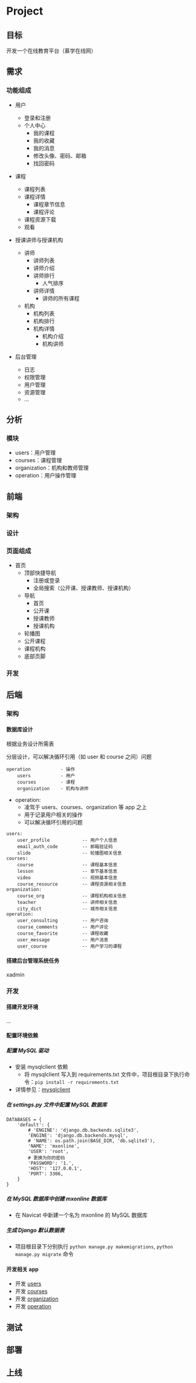 # Project

## 目标

开发一个在线教育平台（慕学在线网）

## 需求

### 功能组成

- 用户
    - 登录和注册
    - 个人中心
        - 我的课程
        - 我的收藏
        - 我的消息
        - 修改头像、密码、邮箱
        - 找回密码

- 课程
    - 课程列表
    - 课程详情
        - 课程章节信息
        - 课程评论
    - 课程资源下载
    - 观看

- 授课讲师与授课机构
    - 讲师
        - 讲师列表
        - 讲师介绍
        - 讲师排行
            - 人气排序
        - 讲师详情
            - 讲师的所有课程
    - 机构
        - 机构列表
        - 机构排行
        - 机构详情
            - 机构介绍
            - 机构讲师

- 后台管理
    - 日志
    - 权限管理
    - 用户管理
    - 资源管理
    - ...

## 分析

### 模块

- users：用户管理
- courses：课程管理
- organization：机构和教师管理
- operation：用户操作管理

## 前端

### 架构

### 设计

### 页面组成

- 首页
    - 顶部快捷导航
        - 注册或登录
        - 全局搜索（公开课、授课教师、授课机构）
    - 导航
        - 首页
        - 公开课
        - 授课教师
        - 授课机构
    - 轮播图
    - 公开课程
    - 课程机构
    - 底部页脚

### 开发

## 后端

### 架构

#### 数据库设计

根据业务设计所需表

分层设计，可以解决循环引用（如 user 和 course 之间）问题
```text
operation           - 操作
    users           - 用户
    courses         - 课程
    organization    - 机构与讲师

```

- operation:
    - 凌驾于 users、courses、organization 等 app 之上
    - 用于记录用户相关的操作
    - 可以解决循环引用的问题

```text
users: 
    user_profile            -- 用户个人信息
    email_auth_code         -- 邮箱验证码
    slide                   -- 轮播图相关信息
courses:
    course                  -- 课程基本信息
    lesson                  -- 章节基本信息
    video                   -- 视频基本信息
    course_resource         -- 课程资源相关信息
organization:
    course_org              -- 课程机构相关信息
    teacher                 -- 讲师相关信息
    city_dict               -- 城市相关信息
operation:
    user_consulting         -- 用户咨询
    course_comments         -- 用户评论
    course_favorite         -- 课程收藏
    user_message            -- 用户消息
    user_course             -- 用户学习的课程
```

#### 搭建后台管理系统任务

xadmin

### 开发

#### 搭建开发环境

...

#### 配置环境依赖

##### 配置 MySQL 驱动

- 安装 mysqlclient 依赖
  - 将 mysqlclient 写入到 requirements.txt 文件中，项目根目录下执行命令：`pip install -r requirements.txt`
- 详情参见：[mysqlclient](https://pypi.org/project/mysqlclient/)

##### 在 settings.py 文件中配置 MySQL 数据库

```text
DATABASES = {
    'default': {
        # 'ENGINE': 'django.db.backends.sqlite3',
        'ENGINE': 'django.db.backends.mysql',
        # 'NAME': os.path.join(BASE_DIR, 'db.sqlite3'),
        'NAME': 'mxonline',
        'USER': 'root',
        # 更换为你的密码
        'PASSWORD': '1.',
        'HOST': '127.0.0.1',
        'PORT': 3306,
    }
}
```

##### 在 MySQL 数据库中创建 mxonline 数据库

- 在 Navicat 中新建一个名为 mxonline 的 MySQL 数据库

##### 生成 Django 默认数据表

- 项目根目录下分别执行 `python manage.py makemigrations`, `python manage.py migrate` 命令

#### 开发相关 app

* 开发 [users]
* 开发 [courses]
* 开发 [organization]
* 开发 [operation]

## 测试

## 部署

## 上线


[users]: docs/be/users/index.md
[courses]: docs/be/courses/index.md
[organization]: docs/be/organization/index.md
[operation]: docs/be/operation/index.md